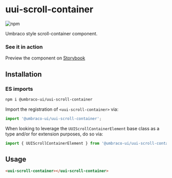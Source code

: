 # uui-scroll-container

![npm](https://img.shields.io/npm/v/@umbraco-ui/uui-scroll-container?logoColor=%231B264F)

Umbraco style scroll-container component.

### See it in action

Preview the component on [Storybook](http://localhost:6006/?path=/story/uui-scroll-container)

## Installation

### ES imports

```zsh
npm i @umbraco-ui/uui-scroll-container
```

Import the registration of `<uui-scroll-container>` via:

```javascript
import '@umbraco-ui/uui-scroll-container';
```

When looking to leverage the `UUIScrollContainerElement` base class as a type and/or for extension purposes, do so via:

```javascript
import { UUIScrollContainerElement } from '@umbraco-ui/uui-scroll-container';
```

## Usage

```html
<uui-scroll-container></uui-scroll-container>
```

